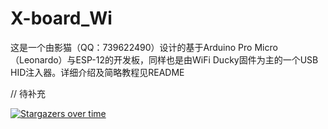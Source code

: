# X-board_Wi
这是一个由影猫（QQ：739622490）设计的基于Arduino Pro Micro（Leonardo）与ESP-12的开发板，同样也是由WiFi Ducky固件为主的一个USB HID注入器。详细介绍及简略教程见README

// 待补充


[![Stargazers over time](https://starchart.cc/neko-kage/X-board_Wi.svg)](https://starchart.cc/neko-kage/X-board_Wi)
